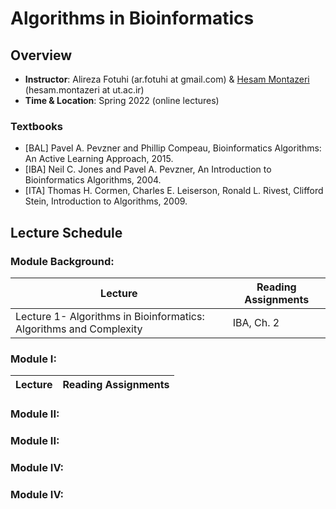 # Algorithms in Bioinformatics

## Overview
- **Instructor**: Alireza Fotuhi (ar.fotuhi at gmail.com) \& [Hesam Montazeri](http://lcbb.ut.ac.ir) (hesam.montazeri at ut.ac.ir)
- **Time & Location**: Spring 2022 (online lectures)

### Textbooks
- [BAL] Pavel A. Pevzner and Phillip Compeau, Bioinformatics Algorithms: An Active Learning Approach, 2015.
- [IBA] Neil C. Jones and Pavel A. Pevzner, An Introduction to Bioinformatics Algorithms, 2004.
- [ITA] Thomas H. Cormen, Charles E. Leiserson,  Ronald L. Rivest, Clifford Stein, Introduction to Algorithms, 2009.

## Lecture Schedule

### Module Background: 
Lecture | Reading Assignments | 
 -------------------------- | -------------------------- |
 Lecture 1- Algorithms in Bioinformatics: Algorithms and Complexity | IBA, Ch. 2 |
 
### Module I: 
Lecture | Reading Assignments | 
 -------------------------- | -------------------------- |
 
### Module II: 


### Module II: 


### Module IV: 


### Module IV: 
